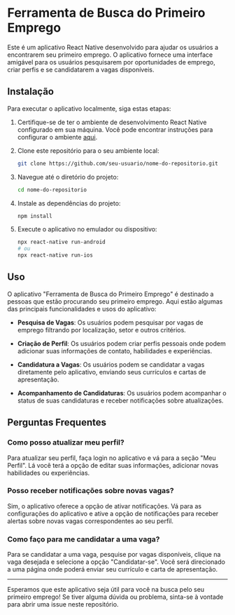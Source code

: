 # Ferramenta de Busca do Primeiro Emprego

Este é um aplicativo React Native desenvolvido para ajudar os usuários a encontrarem seu primeiro emprego. O aplicativo fornece uma interface amigável para os usuários pesquisarem por oportunidades de emprego, criar perfis e se candidatarem a vagas disponíveis.

## Instalação

Para executar o aplicativo localmente, siga estas etapas:

1. Certifique-se de ter o ambiente de desenvolvimento React Native configurado em sua máquina. Você pode encontrar instruções para configurar o ambiente [aqui](https://reactnative.dev/docs/environment-setup).

2. Clone este repositório para o seu ambiente local:

    ```bash
    git clone https://github.com/seu-usuario/nome-do-repositorio.git
    ```

3. Navegue até o diretório do projeto:

    ```bash
    cd nome-do-repositorio
    ```

4. Instale as dependências do projeto:

    ```bash
    npm install
    ```

5. Execute o aplicativo no emulador ou dispositivo:

    ```bash
    npx react-native run-android
    # ou
    npx react-native run-ios
    ```

## Uso

O aplicativo "Ferramenta de Busca do Primeiro Emprego" é destinado a pessoas que estão procurando seu primeiro emprego. Aqui estão algumas das principais funcionalidades e usos do aplicativo:

- **Pesquisa de Vagas**: Os usuários podem pesquisar por vagas de emprego filtrando por localização, setor e outros critérios.
  
- **Criação de Perfil**: Os usuários podem criar perfis pessoais onde podem adicionar suas informações de contato, habilidades e experiências.

- **Candidatura a Vagas**: Os usuários podem se candidatar a vagas diretamente pelo aplicativo, enviando seus currículos e cartas de apresentação.

- **Acompanhamento de Candidaturas**: Os usuários podem acompanhar o status de suas candidaturas e receber notificações sobre atualizações.

## Perguntas Frequentes

### Como posso atualizar meu perfil?

Para atualizar seu perfil, faça login no aplicativo e vá para a seção "Meu Perfil". Lá você terá a opção de editar suas informações, adicionar novas habilidades ou experiências.

### Posso receber notificações sobre novas vagas?

Sim, o aplicativo oferece a opção de ativar notificações. Vá para as configurações do aplicativo e ative a opção de notificações para receber alertas sobre novas vagas correspondentes ao seu perfil.

### Como faço para me candidatar a uma vaga?

Para se candidatar a uma vaga, pesquise por vagas disponíveis, clique na vaga desejada e selecione a opção "Candidatar-se". Você será direcionado a uma página onde poderá enviar seu currículo e carta de apresentação.

---

Esperamos que este aplicativo seja útil para você na busca pelo seu primeiro emprego! Se tiver alguma dúvida ou problema, sinta-se à vontade para abrir uma issue neste repositório.
